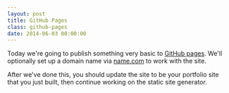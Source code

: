 ```yaml
---
layout: post
title: GitHub Pages
class: github-pages
date: 2014-06-03 00:00:00
---
```


Today we're going to publish something very basic to
[GitHub pages][github-pages]. We'll optionally set up a domain name via
[name.com][name] to work with the site.

After we've done this, you should update the site to be your portfolio site
that you just built, then continue working on the static site generator.

[github-pages]: https://pages.github.com
[name]: https://www.name.com/
